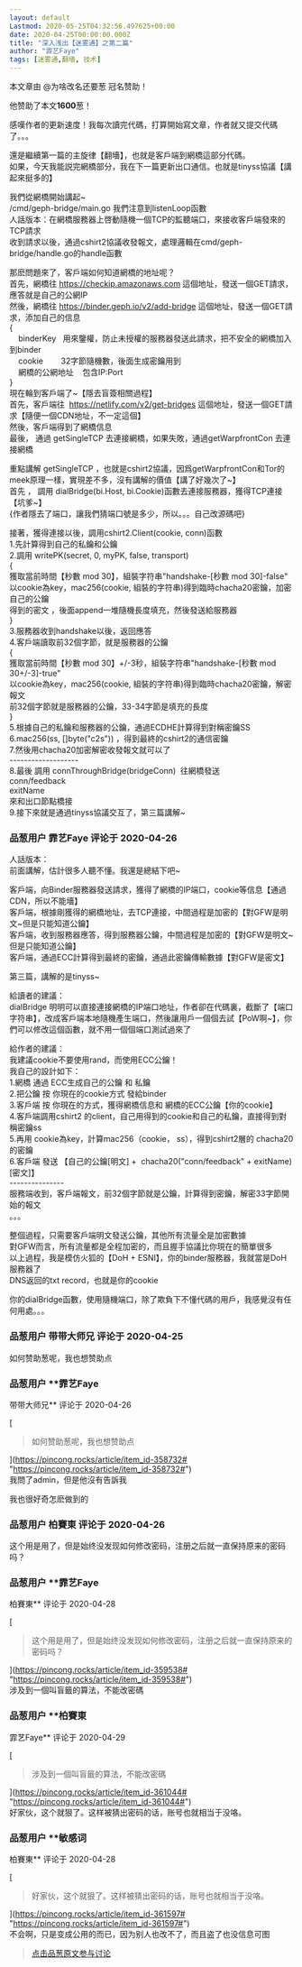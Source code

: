 ```yaml
---
layout: default
Lastmod: 2020-05-25T04:32:56.497625+00:00
date: 2020-04-25T00:00:00.000Z
title: "深入浅出【迷雾通】之第二篇"
author: "霏艺Faye"
tags: [迷雾通,翻墙, 技术]
---
```


本文章由 @为啥改名还要葱 冠名赞助！

  

他赞助了本文**1600**葱！

  
  
感嘆作者的更新速度！我每次讀完代碼，打算開始寫文章，作者就又提交代碼了。。。  
  
還是繼續第一篇的主旋律【翻墻】，也就是客戶端到網橋這部分代碼。  
如果，今天我能説完網橋部分，我在下一篇更新出口通信。也就是tinyss協議【講起來挺多的】  
  
我們從網橋開始講起~  
/cmd/geph-bridge/main.go 我們注意到listenLoop函數  
人話版本：在網橋服務器上啓動隨機一個TCP的監聽端口，來接收客戶端發來的TCP請求  
收到請求以後，通過cshirt2協議收發報文，處理邏輯在cmd/geph-bridge/handle.go的handle函數  
  
那麽問題來了，客戶端如何知道網橋的地址呢？  
首先，網橋往 https://checkip.amazonaws.com 這個地址，發送一個GET請求，應答就是自己的公網IP  
然後，網橋往 https://binder.geph.io/v2/add-bridge 這個地址，發送一個GET請求，添加自己的信息  
{  
    binderKey   用來鑒權，防止未授權的服務器發送此請求，把不安全的網橋加入到binder  
    cookie        32字節隨機數，後面生成密鑰用到  
    網橋的公網地址    包含IP:Port  
}  
現在輪到客戶端了~【隱去盲簽相關過程】  
首先，客戶端往  https://netlify.com/v2/get-bridges 這個地址，發送一個GET請求【隨便一個CDN地址，不一定這個】  
然後，客戶端得到了網橋信息  
最後， 通過 getSingleTCP 去連接網橋，如果失敗，通過getWarpfrontCon 去連接網橋  
  
重點講解 getSingleTCP ，也就是cshirt2協議，因爲getWarpfrontCon和Tor的meek原理一樣，實現差不多，沒有講解的價值【講了好幾次了~】  
首先 ， 調用 dialBridge(bi.Host, bi.Cookie)函數去連接服務器，獲得TCP連接【坑爹~】  
{作者隱去了端口，讓我們猜端口號是多少，所以。。。自己改源碼吧}  
  
接著，獲得連接以後，調用cshirt2.Client(cookie, conn)函數  
1.先計算得到自己的私鑰和公鑰  
2.調用 writePK(secret, 0, myPK, false, transport)  
{  
獲取當前時間【秒數 mod 30】，組裝字符串"handshake-\[秒數 mod 30\]-false"  
以cookie為key，mac256(cookie, 組裝的字符串)得到臨時chacha20密鑰，加密自己的公鑰  
得到的密文 ，後面append一堆隨機長度填充，然後發送給服務器  
}  
3.服務器收到handshake以後，返回應答  
4.客戶端讀取前32個字節，就是服務器的公鑰  
{  
獲取當前時間【秒數 mod 30】+/-3秒，組裝字符串"handshake-\[秒數 mod 30+/-3\]-true"  
以cookie為key，mac256(cookie, 組裝的字符串)得到臨時chacha20密鑰，解密報文  
前32個字節就是服務器的公鑰，33-34字節是填充的長度  
}  
5.根據自己的私鑰和服務器的公鑰，通過ECDHE計算得到對稱密鑰SS  
6.mac256(ss, \[\]byte("c2s")) ，得到最終的cshirt2的通信密鑰  
7.然後用chacha20加密解密收發報文就可以了  
\-------------------  
8.最後 調用 connThroughBridge(bridgeConn)  往網橋發送  
conn/feedback  
exitName  
來和出口節點橋接  
9.接下來就是通過tinyss協議交互了，第三篇講解~

            
### 品葱用户 **霏艺Faye** 评论于 2020-04-26
        
人話版本：  
前面講解，估計很多人聽不懂。我還是總結下吧~  
  
客戶端，向Binder服務器發送請求，獲得了網橋的IP端口，cookie等信息【通過CDN，所以不能墻】  
客戶端，根據剛獲得的網橋地址，去TCP連接，中間過程是加密的【對GFW是明文~但是只能知道公鑰】  
客戶端，收到服務器應答，得到服務器公鑰，中間過程是加密的【對GFW是明文~但是只能知道公鑰】  
客戶端，通過ECC計算得到最終的密鑰，通過此密鑰傳輸數據【對GFW是密文】  
  
第三篇，講解的是tinyss~  
  
給讀者的建議：  
dialBridge 明明可以直接連接網橋的IP端口地址，作者卻在代碼裏，截斷了【端口字符串】，改成客戶端本地隨機產生端口，然後讓用戶一個個去試【PoW啊~】，你們可以修改這個函數，就不用一個個端口測試過來了  
  
給作者的建議：  
我建議cookie不要使用rand，而使用ECC公鑰！  
我自己的設計如下：  
1.網橋 通過 ECC生成自己的公鑰 和 私鑰  
2.把公鑰 按 你現在的cookie方式 發給binder  
3.客戶端 按 你現在的方式，獲得網橋信息和 網橋的ECC公鑰【你的cookie】  
4.客戶端調用cshirt2 的client，自己用得到的cookie和自己的私鑰，直接得到對稱密鑰ss  
5.再用 cookie為key，計算mac256（cookie， ss），得到cshirt2層的 chacha20的密鑰  
6.客戶端 發送 【自己的公鑰\[明文\] +  chacha20("conn/feedback" + exitName)\[密文\]】  
\---------------  
服務端收到，客戶端報文，前32個字節就是公鑰，計算得到密鑰，解密33字節開始的報文  
。。。  
  
整個過程，只需要客戶端明文發送公鑰，其他所有流量全是加密數據  
對GFW而言，所有流量都是全程加密的，而且握手協議比你現在的簡單很多  
以上過程，我是模仿火狐的【DoH + ESNI】，你的binder服務器，我就當是DoH服務器了  
DNS返回的txt record，也就是你的cookie  
  
  
  
你的dialBridge函數，使用隨機端口，除了欺負下不懂代碼的用戶，我感覺沒有任何用處。。。
        


            
### 品葱用户 **带带大师兄** 评论于 2020-04-25
        
如何赞助葱呢，我也想赞助点
        


            
### 品葱用户 **霏艺Faye 
带带大师兄** 评论于 2020-04-26
        
[

> 如何赞助葱呢，我也想赞助点

](https://pincong.rocks/article/item_id-358732# "https://pincong.rocks/article/item_id-358732#")  
我問了admin，但是他沒有告訴我  
  
我也很好奇怎麽做到的
        


            
### 品葱用户 **柏賽東** 评论于 2020-04-26
        
这个用是用了，但是始终没发现如何修改密码，注册之后就一直保持原来的密码吗？
        


            
### 品葱用户 **霏艺Faye 
柏賽東** 评论于 2020-04-28
        
[

> 这个用是用了，但是始终没发现如何修改密码，注册之后就一直保持原来的密码吗？

](https://pincong.rocks/article/item_id-359538# "https://pincong.rocks/article/item_id-359538#")  
涉及到一個叫盲籤的算法，不能改密碼
        


            
### 品葱用户 **柏賽東 
霏艺Faye** 评论于 2020-04-29
        
[

> 涉及到一個叫盲籤的算法，不能改密碼

](https://pincong.rocks/article/item_id-361044# "https://pincong.rocks/article/item_id-361044#")  
好家伙，这个就狠了。这样被猜出密码的话，账号也就相当于没咯。
        


            
### 品葱用户 **敏感词 
柏賽東** 评论于 2020-04-28
        
[

> 好家伙，这个就狠了。这样被猜出密码的话，账号也就相当于没咯。

](https://pincong.rocks/article/item_id-361597# "https://pincong.rocks/article/item_id-361597#")  
不会啊，只是变成公用的而已，因为别人也改不了，而且盗了也没信息可图
        






> [点击品葱原文参与讨论](https://pincong.rocks/article/18170)

